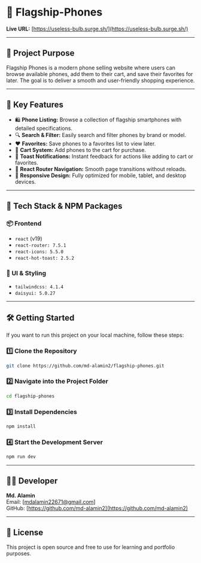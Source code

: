 # 📱 Flagship-Phones

**Live URL:** [https://useless-bulb.surge.sh/](https://useless-bulb.surge.sh/)

---

## 📌 Project Purpose

Flagship Phones is a modern phone selling website where users can browse available phones, add them to their cart, and save their favorites for later. The goal is to deliver a smooth and user-friendly shopping experience.

---

## 🚀 Key Features

- 🛍️ **Phone Listing:** Browse a collection of flagship smartphones with detailed specifications.
- 🔍 **Search & Filter:** Easily search and filter phones by brand or model.
- ❤️ **Favorites:** Save phones to a favorites list to view later.
- 🛒 **Cart System:** Add phones to the cart for purchase.
- 🍞 **Toast Notifications:** Instant feedback for actions like adding to cart or favorites.
- 🔗 **React Router Navigation:** Smooth page transitions without reloads.
- 🎨 **Responsive Design:** Fully optimized for mobile, tablet, and desktop devices.

---

## 🧩 Tech Stack & NPM Packages

### 📦 Frontend
- `react` (v19)
- `react-router: 7.5.1`
- `react-icons: 5.5.0`
- `react-hot-toast: 2.5.2`

### 🎨 UI & Styling
- `tailwindcss: 4.1.4`
- `daisyui: 5.0.27`

---

## 🛠️ Getting Started

If you want to run this project on your local machine, follow these steps:

### 1️⃣ Clone the Repository

```bash
git clone https://github.com/md-alamin2/flagship-phones.git
```
### 2️⃣ Navigate into the Project Folder

```bash
cd flagship-phones
```
### 3️⃣ Install Dependencies

```bash
npm install
```
### 4️⃣ Start the Development Server

```bash
npm run dev
```

---

## 👨‍💻 Developer

**Md. Alamin**  
Email: [mdalamin22671@gmail.com]  
GitHub: [https://github.com/md-alamin2](https://github.com/md-alamin2)

---

## 📎 License

This project is open source and free to use for learning and portfolio purposes.